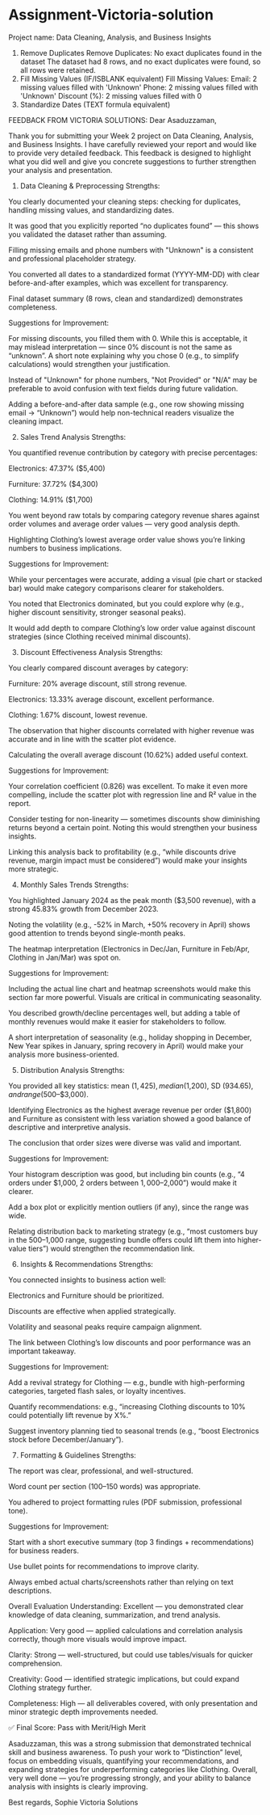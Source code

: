 # Assignment-Victoria-solution

Project name: Data Cleaning, Analysis, and Business Insights

1. Remove Duplicates
Remove Duplicates: No exact duplicates found in the dataset
The dataset had 8 rows, and no exact duplicates were found, so all rows were retained.
2. Fill Missing Values (IF/ISBLANK equivalent)
Fill Missing Values:
Email: 2 missing values filled with 'Unknown'
Phone: 2 missing values filled with 'Unknown'
Discount (%): 2 missing values filled with 0
3. Standardize Dates (TEXT formula equivalent)


FEEDBACK FROM VICTORIA SOLUTIONS:
Dear Asaduzzaman,

Thank you for submitting your Week 2 project on Data Cleaning, Analysis, and Business Insights. I have carefully reviewed your report and would like to provide very detailed feedback. This feedback is designed to highlight what you did well and give you concrete suggestions to further strengthen your analysis and presentation.

1. Data Cleaning & Preprocessing
Strengths:

You clearly documented your cleaning steps: checking for duplicates, handling missing values, and standardizing dates.

It was good that you explicitly reported “no duplicates found” — this shows you validated the dataset rather than assuming.

Filling missing emails and phone numbers with "Unknown" is a consistent and professional placeholder strategy.

You converted all dates to a standardized format (YYYY-MM-DD) with clear before-and-after examples, which was excellent for transparency.

Final dataset summary (8 rows, clean and standardized) demonstrates completeness.

Suggestions for Improvement:

For missing discounts, you filled them with 0. While this is acceptable, it may mislead interpretation — since 0% discount is not the same as “unknown”. A short note explaining why you chose 0 (e.g., to simplify calculations) would strengthen your justification.

Instead of "Unknown" for phone numbers, "Not Provided" or "N/A" may be preferable to avoid confusion with text fields during future validation.

Adding a before-and-after data sample (e.g., one row showing missing email → “Unknown”) would help non-technical readers visualize the cleaning impact.

2. Sales Trend Analysis
Strengths:

You quantified revenue contribution by category with precise percentages:

Electronics: 47.37% ($5,400)

Furniture: 37.72% ($4,300)

Clothing: 14.91% ($1,700)

You went beyond raw totals by comparing category revenue shares against order volumes and average order values — very good analysis depth.

Highlighting Clothing’s lowest average order value shows you’re linking numbers to business implications.

Suggestions for Improvement:

While your percentages were accurate, adding a visual (pie chart or stacked bar) would make category comparisons clearer for stakeholders.

You noted that Electronics dominated, but you could explore why (e.g., higher discount sensitivity, stronger seasonal peaks).

It would add depth to compare Clothing’s low order value against discount strategies (since Clothing received minimal discounts).

3. Discount Effectiveness Analysis
Strengths:

You clearly compared discount averages by category:

Furniture: 20% average discount, still strong revenue.

Electronics: 13.33% average discount, excellent performance.

Clothing: 1.67% discount, lowest revenue.

The observation that higher discounts correlated with higher revenue was accurate and in line with the scatter plot evidence.

Calculating the overall average discount (10.62%) added useful context.

Suggestions for Improvement:

Your correlation coefficient (0.826) was excellent. To make it even more compelling, include the scatter plot with regression line and R² value in the report.

Consider testing for non-linearity — sometimes discounts show diminishing returns beyond a certain point. Noting this would strengthen your business insights.

Linking this analysis back to profitability (e.g., “while discounts drive revenue, margin impact must be considered”) would make your insights more strategic.

4. Monthly Sales Trends
Strengths:

You highlighted January 2024 as the peak month ($3,500 revenue), with a strong 45.83% growth from December 2023.

Noting the volatility (e.g., -52% in March, +50% recovery in April) shows good attention to trends beyond single-month peaks.

The heatmap interpretation (Electronics in Dec/Jan, Furniture in Feb/Apr, Clothing in Jan/Mar) was spot on.

Suggestions for Improvement:

Including the actual line chart and heatmap screenshots would make this section far more powerful. Visuals are critical in communicating seasonality.

You described growth/decline percentages well, but adding a table of monthly revenues would make it easier for stakeholders to follow.

A short interpretation of seasonality (e.g., holiday shopping in December, New Year spikes in January, spring recovery in April) would make your analysis more business-oriented.

5. Distribution Analysis
Strengths:

You provided all key statistics: mean ($1,425), median ($1,200), SD ($934.65), and range ($500–$3,000).

Identifying Electronics as the highest average revenue per order ($1,800) and Furniture as consistent with less variation showed a good balance of descriptive and interpretive analysis.

The conclusion that order sizes were diverse was valid and important.

Suggestions for Improvement:

Your histogram description was good, but including bin counts (e.g., “4 orders under $1,000, 2 orders between $1,000–$2,000”) would make it clearer.

Add a box plot or explicitly mention outliers (if any), since the range was wide.

Relating distribution back to marketing strategy (e.g., “most customers buy in the $500–$1,000 range, suggesting bundle offers could lift them into higher-value tiers”) would strengthen the recommendation link.

6. Insights & Recommendations
Strengths:

You connected insights to business action well:

Electronics and Furniture should be prioritized.

Discounts are effective when applied strategically.

Volatility and seasonal peaks require campaign alignment.

The link between Clothing’s low discounts and poor performance was an important takeaway.

Suggestions for Improvement:

Add a revival strategy for Clothing — e.g., bundle with high-performing categories, targeted flash sales, or loyalty incentives.

Quantify recommendations: e.g., “increasing Clothing discounts to 10% could potentially lift revenue by X%.”

Suggest inventory planning tied to seasonal trends (e.g., “boost Electronics stock before December/January”).

7. Formatting & Guidelines
Strengths:

The report was clear, professional, and well-structured.

Word count per section (100–150 words) was appropriate.

You adhered to project formatting rules (PDF submission, professional tone).

Suggestions for Improvement:

Start with a short executive summary (top 3 findings + recommendations) for business readers.

Use bullet points for recommendations to improve clarity.

Always embed actual charts/screenshots rather than relying on text descriptions.

Overall Evaluation
Understanding: Excellent — you demonstrated clear knowledge of data cleaning, summarization, and trend analysis.

Application: Very good — applied calculations and correlation analysis correctly, though more visuals would improve impact.

Clarity: Strong — well-structured, but could use tables/visuals for quicker comprehension.

Creativity: Good — identified strategic implications, but could expand Clothing strategy further.

Completeness: High — all deliverables covered, with only presentation and minor strategic depth improvements needed.

✅ Final Score: Pass with Merit/High Merit

Asaduzzaman, this was a strong submission that demonstrated technical skill and business awareness. To push your work to “Distinction” level, focus on embedding visuals, quantifying your recommendations, and expanding strategies for underperforming categories like Clothing. Overall, very well done — you’re progressing strongly, and your ability to balance analysis with insights is clearly improving.

Best regards,
Sophie
Victoria Solutions
